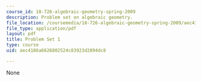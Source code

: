 ```yaml
---
course_id: 18-726-algebraic-geometry-spring-2009
description: Problem set on algebraic geometry.
file_location: /coursemedia/18-726-algebraic-geometry-spring-2009/aec4186a6626802524c83923d2894dc8_MIT18_726s09_pset01.pdf
file_type: application/pdf
layout: pdf
title: Problem Set 1
type: course
uid: aec4186a6626802524c83923d2894dc8

---
```

None